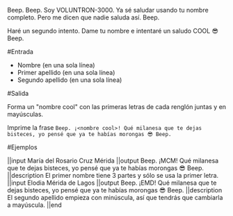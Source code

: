 Beep. Beep. Soy VOLUNTRON-3000. Ya sé saludar usando tu nombre completo. Pero me dicen que nadie saluda así. Beep.

Haré un segundo intento. Dame tu nombre e intentaré un saludo COOL 😎 Beep.

#Entrada

- Nombre (en una sola línea)
- Primer apellido (en una sola línea)
- Segundo apellido (en una sola línea)

#Salida

Forma un "nombre cool" con las primeras letras de cada renglón juntas y en mayúsculas.

Imprime la frase `Beep. ¡<nombre cool>! Qué milanesa que te dejas bisteces, yo pensé que ya te habías morongas 😎 Beep.`

#Ejemplos

||input
María del Rosario
Cruz
Mérida
||output
Beep. ¡MCM! Qué milanesa que te dejas bisteces, yo pensé que ya te habías morongas 😎 Beep.
||description
El primer nombre tiene 3 partes y sólo se usa la primer letra.
||input
Elodia
Mérida
de Lagos
||output
Beep. ¡EMD! Qué milanesa que te dejas bisteces, yo pensé que ya te habías morongas 😎 Beep.
||description
El segundo apellido empieza con minúscula, así que tendrás que cambiarla a mayúscula.
||end
